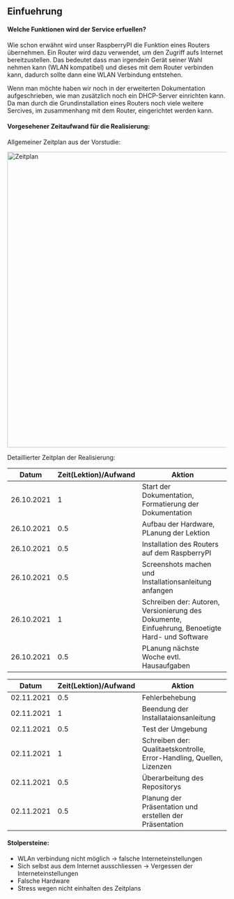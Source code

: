 ## Einfuehrung

#### Welche Funktionen wird der Service erfuellen? 
Wie schon erwähnt wird unser RaspberryPI die Funktion eines Routers übernehmen. 
Ein Router wird dazu verwendet, um den Zugriff aufs Internet bereitzustellen. Das bedeutet dass man irgendein Gerät seiner Wahl nehmen kann (WLAN kompatibel) und dieses mit dem Router verbinden kann, dadurch sollte dann eine WLAN Verbindung entstehen. 

Wenn man möchte haben wir noch in der erweiterten Dokumentation aufgeschrieben, wie man zusätzlich noch ein DHCP-Server einrichten kann. Da man durch die Grundinstallation eines Routers noch viele weitere Sercives, im zusammenhang mit dem Router, eingerichtet werden kann. 

#### Vorgesehener Zeitaufwand für die Realisierung: 
Allgemeiner Zeitplan aus der Vorstudie: 

<img width="677" alt="Zeitplan" src="https://user-images.githubusercontent.com/89446428/139805967-a75196fa-7aa7-4e87-b058-ef8447262d7f.PNG">

Detaillierter Zeitplan der Realisierung: 

|**Datum**|**Zeit(Lektion)/Aufwand**|**Aktion**
|-----------|-----------------|--------------
|26.10.2021 |1|Start der Dokumentation, Formatierung der Dokumentation
|   26.10.2021  |  0.5 |Aufbau der Hardware, PLanung der Lektion
| 26.10.2021|0.5|Installation des Routers auf dem RaspberryPI
| 26.10.2021|0.5|Screenshots machen und Installationsanleitung anfangen 
|26.10.2021|1|Schreiben der: Autoren, Versionierung des Dokumente, Einfuehrung, Benoetigte Hard- und Software
|26.10.2021|0.5| PLanung nächste Woche evtl. Hausaufgaben



|**Datum**|**Zeit(Lektion)/Aufwand**|**Aktion**
|-----------|-----------------|--------------
|02.11.2021 |0.5|Fehlerbehebung
| 02.11.2021  | 1|Beendung der Installataionsanleitung 
| 02.11.2021|0.5|Test der Umgebung
| 02.11.2021|1|Schreiben der: Qualitaetskontrolle, Error-Handling, Quellen, Lizenzen
|02.11.2021|0.5|Überarbeitung des Repositorys 
|02.11.2021|0.5| Planung der Präsentation und erstellen der Präsentation


#### Stolpersteine: 
- WLAn verbindung nicht möglich -> falsche Interneteinstellungen 
- Sich selbst aus dem Internet ausschliessen -> Vergessen der Interneteinstellungen 
- Falsche Hardware
- Stress wegen nicht einhalten des Zeitplans

